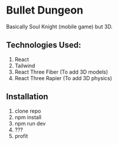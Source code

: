 # Bullet Dungeon
Basically Soul Knight (mobile game) but 3D. 

## Technologies Used:
1. React
2. Tailwind
3. React Three Fiber (To add 3D models)
4. React Three Rapier (To add 3D physics)

## Installation
1. clone repo
2. npm install
3. npm run dev
4. ???
5. profit